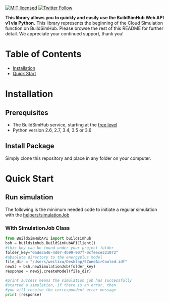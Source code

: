 [![MIT licensed](https://img.shields.io/badge/license-MIT-blue.svg)](./LICENSE.txt)
[![Twitter Follow](https://img.shields.io/twitter/follow/sendgrid.svg?style=social&label=Follow)](https://twitter.com/buildsimhub)

**This library allows you to quickly and easily use the BuildSimHub Web API v1 via Python.**
This library represents the beginning of the Cloud Simulation function on BuildSimHub. Please browse the rest of this README for further detail.
We appreciate your continued support, thank you!

# Table of Contents
* [Installation](#installation)
* [Quick Start](#quick-start)

<a name="installation"></a>
# Installation

## Prerequisites
- The BuildSimHub service, starting at the [free level](https://my.buildsim.io/register.html)
- Python version 2.6, 2.7, 3.4, 3.5 or 3.6

## Install Package
Simply clone this repository and place in any folder on your computer.

<a name="quick-start"></a>
# Quick Start

## Run simulation
The following is the minimum needed code to initiate a regular simulation with the [helpers/simulationJob](https://github.com/weilix88/buildsimhub_python_api/tree/master/BuildSimHubAPI/helpers)

### With SimulationJob Class
```python
from BuildSimHubAPI import buildsimhub
bsh = buildsimhub.BuildSimHubAPIClient()
#this key can be found under your project folder
folder_key="0ade3a46-4d07-4b99-907f-0cfeece321072"
#absolute directory to the energyplus model
file_dir = "/Users/weilixu/Desktop/5ZoneAirCooled.idf"
newSJ = bsh.newSimulationJob(folder_key)
response = newSj.createModel(file_dir)

#print success means the simulation job has successfully
#started a simulation, if there is an error, then
#you will receive the correspondent error message
print (response)
```

